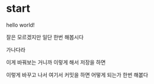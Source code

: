 # start

hello world!

잘은 모르겠지만 일단 한번 해봅시다

가나다라 

이게 바꿔보는 거니까 이렇게 해서 저장을 하면

이렇게 바꾸고 나서 여기서 커밋을 하면 어떻게 되는가 한번 해봆다
